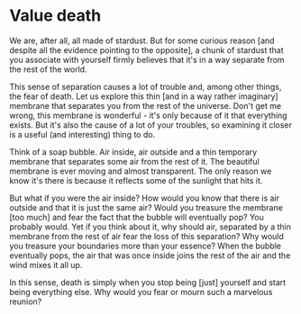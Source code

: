 # Value death

We are, after all, all made of stardust. But for some curious reason [and despite all the evidence pointing to the opposite], a chunk of stardust that you associate with yourself firmly believes that it's in a way separate from the rest of the world.

This sense of separation causes a lot of trouble and, among other things, the fear of death.
Let us explore this thin [and in a way rather imaginary] membrane that separates you from the rest of the universe. Don't get me wrong, this membrane is wonderful - it's only because of it that everything exists. But it's also the cause of a lot of your troubles, so examining it closer is a useful (and interesting) thing to do.

Think of a soap bubble. Air inside, air outside and a thin temporary membrane that separates some air from the rest of it. The beautiful membrane is ever moving and almost transparent. The only reason we know it's there is because it reflects some of the sunlight that hits it.

But what if you were the air inside? How would you know that there is air outside and that it is just the same air? Would you treasure the membrane  [too much] and fear the fact that the bubble will eventually pop? You probably would. Yet if you think about it, why should air, separated by a thin membrane from the rest of air fear the loss of this separation? Why would you treasure your boundaries more than your essence? When the bubble eventually pops, the air that was once inside joins the rest of the air and the wind mixes it all up.

In this sense, death is simply when you stop being [just] yourself and start being everything else. Why would you fear or mourn such a marvelous reunion?
